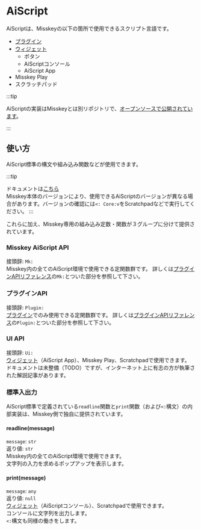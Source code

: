 # AiScript
AiScriptは、Misskeyの以下の箇所で使用できるスクリプト言語です。
- [プラグイン](./plugin/)
- [ウィジェット](/docs/for-users/features/widgets/)
  - ボタン
  - AiScriptコンソール
  - AiScript App
- Misskey Play
- スクラッチパッド

:::tip

AiScriptの実装はMisskeyとは別リポジトリで、[オープンソースで公開されています](https://github.com/aiscript-dev/aiscript)。

:::

## 使い方
AiScript標準の構文や組み込み関数などが使用できます。

:::tip

ドキュメントは[こちら](https://github.com/syuilo/aiscript/tree/master/docs)  
Misskey本体のバージョンにより、使用できるAiScriptのバージョンが異なる場合があります。バージョンの確認には`<: Core:v`をScratchpadなどで実行してください。
:::

これらに加え、Misskey専用の組み込み定数・関数が３グループに分けて提供されています。

### Misskey AiScript API
接頭辞: `Mk:`  
Misskey内の全てのAiScript環境で使用できる定関数群です。
詳しくは[プラグインAPIリファレンス](./plugin/plugin-api-reference/)の`Mk:`とついた部分を参照して下さい。

### プラグインAPI
接頭辞: `Plugin:`  
[プラグイン](./plugin/)でのみ使用できる定関数群です。
詳しくは[プラグインAPIリファレンス](./plugin/plugin-api-reference/)の`Plugin:`とついた部分を参照して下さい。

### UI API
接頭辞: `Ui:`  
[ウィジェット](/docs/for-users/features/widgets/)（AiScript App）、Misskey Play、Scratchpadで使用できます。
ドキュメントは未整備（TODO）ですが、インターネット上に有志の方が執筆された解説記事があります。

### 標準入出力
AiScript標準で定義されている`readline`関数と`print`関数（および`<:`構文）の内部実装は、Misskey側で独自に提供されています。
#### readline(message)
`message`: `str`  
返り値: `str`  
Misskey内の全てのAiScript環境で使用できます。  
文字列の入力を求めるポップアップを表示します。  
#### print(message)
`message`: `any`  
返り値: `null`  
[ウィジェット](/docs/for-users/features/widgets/)（AiScriptコンソール）、Scratchpadで使用できます。  
コンソールに文字列を出力します。  
`<:`構文も同様の働きをします。
